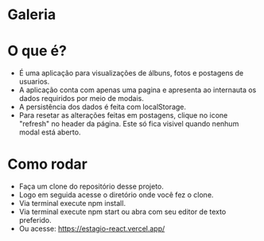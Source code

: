 # Galeria

# O que é?

- É uma aplicação para visualizações de álbuns, fotos e postagens de usuarios.
- A aplicação conta com apenas uma pagina e apresenta ao internauta os dados requiridos por meio de modais.
- A persistência dos dados é feita com localStorage.
- Para resetar as alterações feitas em postagens, clique no icone "refresh" no header da página. Este só fica visivel quando nenhum modal está aberto.


# Como rodar
- Faça um clone do repositório desse projeto.
- Logo em seguida acesse o diretório onde você fez o clone.
- Via terminal execute npm install.
- Via terminal execute npm start ou abra com seu editor de texto preferido.
- Ou acesse: https://estagio-react.vercel.app/